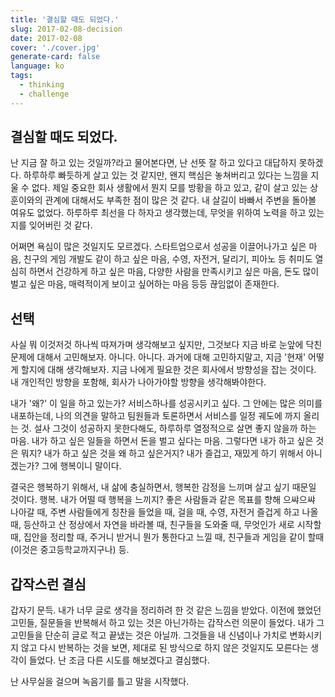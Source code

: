 ```yaml
---
title: '결심할 때도 되었다.'
slug: 2017-02-08-decision
date: 2017-02-08
cover: './cover.jpg'
generate-card: false
language: ko
tags:
  - thinking
  - challenge
---
```


## 결심할 때도 되었다.

난 지금 잘 하고 있는 것일까?라고 물어본다면, 난 선뜻 잘 하고 있다고 대답하지 못하겠다. 하루하루 빠듯하게 살고 있는 것 같지만, 왠지 핵심은 놓쳐버리고 있다는 느낌을 지울 수 없다. 제일 중요한 회사 생활에서 뭔지 모를 방황을 하고 있고, 같이 살고 있는 상훈이와의 관계에 대해서도 부족한 점이 많은 것 같다. 내 살길이 바빠서 주변을 돌아볼 여유도 없었다. 하루하루 최선을 다 하자고 생각했는데, 무엇을 위하여 노력을 하고 있는지를 잊어버린 것 같다.

어쩌면 욕심이 많은 것일지도 모르겠다. 스타트업으로서 성공을 이끌어나가고 싶은 마음, 친구의 게임 개발도 같이 하고 싶은 마음, 수영, 자전거, 달리기, 피아노 등 취미도 열심히 하면서 건강하게 하고 싶은 마음, 다양한 사람을 만족시키고 싶은 마음, 돈도 많이 벌고 싶은 마음, 매력적이게 보이고 싶어하는 마음 등등 끊임없이 존재한다.

## 선택

사실 뭐 이것저것 하나씩 따져가며 생각해보고 싶지만, 그것보다 지금 바로 눈앞에 닥친 문제에 대해서 고민해보자. 아니다. 아니다. 과거에 대해 고민하지말고, 지금 '현재' 어떻게 할지에 대해 생각해보자. 지금 나에게 필요한 것은 회사에서 방향성을 잡는 것이다. 내 개인적인 방향을 포함해, 회사가 나아가야할 방향을 생각해봐야한다.

내가 '왜?' 이 일을 하고 있는가?
서비스하나를 성공시키고 싶다. 그 안에는 많은 의미를 내포하는데, 나의 의견을 말하고 팀원들과 토론하면서 서비스를 일정 궤도에 까지 올리는 것. 설사 그것이 성공하지 못한다해도, 하루하루 열정적으로 살면 좋지 않을까 하는 마음. 내가 하고 싶은 일들을 하면서 돈을 벌고 싶다는 마음. 그렇다면 내가 하고 싶은 것은 뭐지? 내가 하고 싶은 것을 왜 하고 싶은거지? 내가 즐겁고, 재밌게 하기 위해서 아니겠는가? 그에 행복이니 말이다.

결국은 행복하기 위해서, 내 삶에 충실하면서, 행복한 감정을 느끼며 살고 싶기 때문일 것이다. 행복. 내가 어떨 때 행복을 느끼지? 좋은 사람들과 같은 목표를 향해 으쌰으쌰 나아갈 때, 주변 사람들에게 칭찬을 들었을 때, 걸을 때, 수영, 자전거 즐겁게 하고 나올 때, 등산하고 산 정상에서 자연을 바라볼 때, 친구들을 도와줄 때, 무엇인가 새로 시작할 때, 집안을 정리할 때, 주거니 받거니 뭔가 통한다고 느낄 때, 친구들과 게임을 같이 할때(이것은 중고등학교까지구나) 등.

## 갑작스런 결심

갑자기 문득. 내가 너무 글로 생각을 정리하려 한 것 같은 느낌을 받았다. 이전에 했었던 고민들, 질문들을 반복해서 하고 있는 것은 아닌가하는 갑작스런 의문이 들었다. 내가 그 고민들을 단순히 글로 적고 끝냈는 것은 아닐까. 그것들을 내 신념이나 가치로 변화시키지 않고 다시 반복하는 것을 보면, 제대로 된 방식으로 하지 않은 것일지도 모른다는 생각이 들었다. 난 조금 다른 시도를 해보겠다고 결심했다.

난 사무실을 걸으며 녹음기를 틀고 말을 시작했다.
